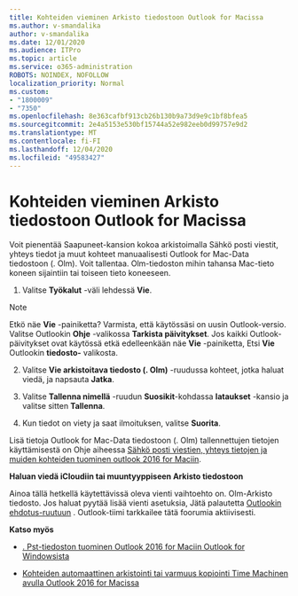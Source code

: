 ```yaml
---
title: Kohteiden vieminen Arkisto tiedostoon Outlook for Macissa
ms.author: v-smandalika
author: v-smandalika
ms.date: 12/01/2020
ms.audience: ITPro
ms.topic: article
ms.service: o365-administration
ROBOTS: NOINDEX, NOFOLLOW
localization_priority: Normal
ms.custom:
- "1800009"
- "7350"
ms.openlocfilehash: 8e363cafbf913cb26b130b9a73d9e9c1bf8bfea5
ms.sourcegitcommit: 2e4a5153e530bf15744a52e982eeb0d99757e9d2
ms.translationtype: MT
ms.contentlocale: fi-FI
ms.lasthandoff: 12/04/2020
ms.locfileid: "49583427"
---
```

# <a name="export-items-to-an-archive-file-in-outlook-for-mac"></a>Kohteiden vieminen Arkisto tiedostoon Outlook for Macissa

Voit pienentää Saapuneet-kansion kokoa arkistoimalla Sähkö posti viestit, yhteys tiedot ja muut kohteet manuaalisesti Outlook for Mac-Data tiedostoon (. Olm). Voit tallentaa. Olm-tiedoston mihin tahansa Mac-tieto koneen sijaintiin tai toiseen tieto koneeseen.

1. Valitse **Työkalut** -väli lehdessä **Vie**.

> [!NOTE]
> Etkö näe **Vie** -painiketta? Varmista, että käytössäsi on uusin Outlook-versio. Valitse Outlookin **Ohje** -valikossa **Tarkista päivitykset**. Jos kaikki Outlook-päivitykset ovat käytössä etkä edelleenkään näe **Vie** -painiketta, Etsi **Vie** Outlookin **tiedosto-** valikosta.

2. Valitse **Vie arkistoitava tiedosto (. Olm)** -ruudussa kohteet, jotka haluat viedä, ja napsauta **Jatka**.

3. Valitse **Tallenna nimellä** -ruudun **Suosikit**-kohdassa **lataukset** -kansio ja valitse sitten **Tallenna**.

4. Kun tiedot on viety ja saat ilmoituksen, valitse **Suorita**.

Lisä tietoja Outlook for Mac-Data tiedostoon (. Olm) tallennettujen tietojen käyttämisestä on Ohje aiheessa [Sähkö posti viestien, yhteys tietojen ja muiden kohteiden tuominen outlook 2016 for Maciin](https://support.microsoft.com/office/import-and-export-outlook-email-contacts-and-calendar-92577192-3881-4502-b79d-c3bbada6c8ef#ID0EAACAAA=macOS).

**Haluan viedä iCloudiin tai muuntyyppiseen Arkisto tiedostoon**

Ainoa tällä hetkellä käytettävissä oleva vienti vaihtoehto on. Olm-Arkisto tiedosto. Jos haluat pyytää lisää vienti asetuksia, Jätä palautetta [Outlookin ehdotus-ruutuun](https://outlook.uservoice.com/) . Outlook-tiimi tarkkailee tätä foorumia aktiivisesti.

**Katso myös**

- [. Pst-tiedoston tuominen Outlook 2016 for Maciin Outlook for Windowsista](https://support.microsoft.com/office/import-a-pst-file-into-outlook-for-mac-from-outlook-for-windows-b4a6a1d6-94bb-4c85-a4fc-a83dc690e18c)

- [Kohteiden automaattinen arkistointi tai varmuus kopiointi Time Machinen avulla Outlook 2016 for Macissa](https://support.microsoft.com/office/automatically-archive-or-back-up-outlook-for-mac-items-441fcce5-2262-4b64-ac8c-fa949df989f5)
